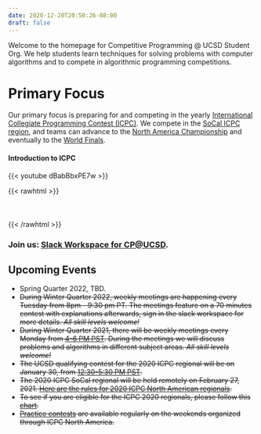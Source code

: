 ```yaml
---
date: 2020-12-20T20:50:26-08:00
draft: false
---
```


Welcome to the homepage for Competitive Programming @ UCSD Student Org. We help students learn techniques for solving problems 
with computer algorithms and to compete in algorithmic programming competitions.

# Primary Focus 
Our primary focus is preparing for and competing in the yearly
[International Collegiate Programming Contest (ICPC)](https://en.wikipedia.org/wiki/International_Collegiate_Programming_Contest).
We compete in the [SoCal ICPC region](http://socalcontest.org/current/index.shtml), and teams can advance to the 
[North America Championship](https://nac.icpc.global/) and eventually to the [World Finals]((https://icpc.global/)).

#### Introduction to ICPC

{{< youtube dBabBbxPE7w >}}



{{< rawhtml >}}
  <br> </br>
  <br> </br>
{{< /rawhtml >}}

### Join us: [Slack Workspace for CP@UCSD](https://join.slack.com/t/ucsdcp/signup).
## Upcoming Events   
- Spring Quarter 2022, TBD. 
- ~~During Winter Quarter 2022, weekly meetings are happening every Tuesday from 8pm - 9:30 pm PT. The meetings
  feature on a 70 minutes contest with explanations afterwards, sign in the slack workspace for more details. 
  *All skill levels welcome!*~~
- ~~During Winter Quarter 2021, there will be weekly meetings every Monday from
  [4-6 PM PST](https://www.timeanddate.com/worldclock/fixedtime.html?iso=20210104T160000&p1=770).
  During the meetings we will discuss problems and algorithms in different
  subject areas. *All skill levels welcome!*~~
- ~~The UCSD qualifying contest for the 2020 ICPC regional will be on January 30,
  from [12:30-5:30 PM PST](https://www.timeanddate.com/worldclock/fixedtime.html?iso=20201221T123000&p1=770).~~
- ~~The 2020 ICPC SoCal regional will be held remotely on February 27, 2021. 
  [Here are the rules for 2020 ICPC North American regionals](http://socalcontest.org/current/2020_2021/ICPC-North-America-Announcement.pdf).~~
- ~~To see if you are eligible for the ICPC 2020 regionals, please follow this 
  [chart](https://icpc.global/newcms/regionals/rules/EligibilityDecisionTree-2020.pdf).~~
- ~~[Practice contests](https://www.icpc.org/icpc-north-america-practice-contest)
  are available regularly on the weekends organized through ICPC North America.~~





